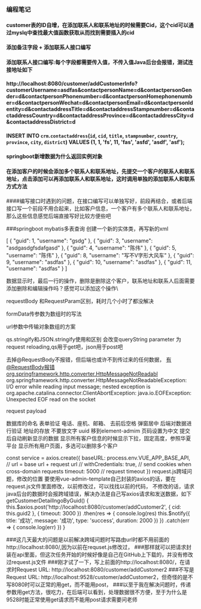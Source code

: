 ### 编程笔记
#### customer表的ID自增，在添加联系人和联系地址的时候需要Cid，这个cid可以通过myslq中查找最大值函数获取从而找到需要插入的cid
#### 添加备注字段 + 添加联系人接口编写
#### 添加联系人接口编写:每个字段都需要传入值，不传入值Java后台会报错，测试连接地址如下
#### http://localhost:8080/customer/addCustomerInfo?customerUsername=asdfas&contactpersonName=d&contactpersonGender=d&contactpersonPhonenumber=d&contactpersonHomephonenumber=d&contactpersonWechat=d&contactpersonEmail=d&contactpersonIdentity=d&contactaddressTitle=d&contactaddressStampnumber=d&contactaddressCountry=d&contactaddressProvince=d&contactaddressCity=d&contactaddressDistrict=d
#### INSERT INTO `crm`.`contactaddress`(`id`, `cid`, `title`, `stampnumber`, `country`, `province`, `city`, `district`) VALUES (1, 1, 'fs', 11, 'fas', 'asfd', 'asdf', 'asf');
#### springboot新增数据为什么返回实例对象
#### 在添加客户的时候会添加多个联系人和联系地址，先提交一个客户的联系人和联系地址，点击添加可以再添加联系人和联系地址，这时调用单独的添加联系人和联系方式方法

####编写接口时遇到的问题，在接口编写可以单独写好，前段再结合，或者后端接口写一个前段不用合起来，比如客户信息，一个客户有多个联系人和联系地址，那么这些信息感觉后端直接写好比较方便些吧

###springboot mybatis多表查询
创建一个新的实体类，再写新的xml

 [ { "guid": 1, "username": "gsdg" }, { "guid": 3, "username": "asdgasdgfsdafgasd" }, { "guid": 4, "username": "陈伟" }, { "guid": 5, "username": "陈伟" }, { "guid": 8, "username": "写不V字形大风车" }, { "guid": 9, "username": "asdfas" }, { "guid": 10, "username": "asdfas" }, { "guid": 11, "username": "asdfas" } ]
 
 数据显示时，最后一行的操作，删除是删除这个客户，联系地址和联系人后面需要添加删除和编辑操作吗？感觉可以添加这个操作\
 
 requestBody 和RequestParam区别，耗时几个小时了都没解决
 
 formData传参数为数组时的写法
 
 url参数中传输对象数组的方案
 
 qs.stringify和JSON.stringify使用和区别 会改变queryString parameter 为request reloading,qs用于get吧，json用于post吧
 
 去掉@RequestBody不报错，但后端也或许不到传过来的任何数据，
 有@RequestBody报错org.springframework.http.converter.HttpMessageNotReadabl
 org.springframework.http.converter.HttpMessageNotReadableException: I/O error while reading input message; nested exception is org.apache.catalina.connector.ClientAbortException: java.io.EOFException: Unexpected EOF read on the socket
 
 request payload
 
 数据库的命名
 表单验证 电话、座机、邮箱、 去前后空格
 弹窗居中
 后端对数据进行验证
 地址的存放 不要放文字
 uuid
 移到element-admim
 页码设置为中文
 提交后自动刷新显示的数据
 显示所有客户信息的时候显示下拉，固定高度，参照华夏平台
 显示所有用户页面，多选可以删除多个客户
 
 const service = axios.create({
   baseURL: process.env.VUE_APP_BASE_API, // url = base url + request url
   // withCredentials: true, // send cookies when cross-domain requests
   timeout: 5000 // request timeout
 })
 request.js跨域问题，修改的位置
 要使用vue-admin-template自己封装的axios的话，要在request.js文件里面修改，以前修改过，可以找找以前的代码，
 不修改的话，请求java后台的数据时会报跨域错误，解决办法是自己写axios请求和发送数据，如下
     getCustomerDetailIngoByGuid() {
       this.$axios.post('http://localhost:8080/customer/addCustomer2', { cid: this.guid2 }, { timeout: 3000 })
         .then(res => {
           console.log(res)
           this.$notify({
             title: '成功',
             message: '成功',
             type: 'success',
             duration: 2000
           })
         })
         .catch(err => {
           console.log(err)
         })
     }
     
###这几天最大的问题是以前解决跨域问题时写路由url时都不用前面的http://localhost:8080/,因为以前在requset.js修改过，
###那样就可以把请求封装在api里面，但这次任务开始的时候好像是自己在GitHub上下载的，并没有修改过request.js文件
###刚才试了一下，写上前面的http://localhost:8080/，在请求时Request URL: http://localhost:8080/customer/addCustomer2
###不写是Request URL: http://localhost:9528/customer/addCustomer2，但奇怪的是不写8080时可以正常的用get，而不能用post，
###以至于我在解决问题时，传递参数用get方法，很吃力，在后端可以看到，处理数据很不方便，至于为什么是9528时能正常使用get请求而不能用post请求需要问老师